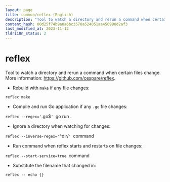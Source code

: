 ```yaml
---
layout: page
title: common/reflex (English)
description: "Tool to watch a directory and rerun a command when certain files change."
content_hash: 00d25f74b9a8a6bc3570a524051aa450990d2af3
last_modified_at: 2023-11-12
tldri18n_status: 2
---
```

# reflex

Tool to watch a directory and rerun a command when certain files change.
More information: <https://github.com/cespare/reflex>.

- Rebuild with `make` if any file changes:

`reflex make`

- Compile and run Go application if any `.go` file changes:

`reflex --regex='`<span class="tldr-var badge badge-pill bg-dark-lm bg-white-dm text-white-lm text-dark-dm font-weight-bold">\.go$</span>`' `<span class="tldr-var badge badge-pill bg-dark-lm bg-white-dm text-white-lm text-dark-dm font-weight-bold">go run .</span>

- Ignore a directory when watching for changes:

`reflex --inverse-regex='`<span class="tldr-var badge badge-pill bg-dark-lm bg-white-dm text-white-lm text-dark-dm font-weight-bold">^dir/</span>`' `<span class="tldr-var badge badge-pill bg-dark-lm bg-white-dm text-white-lm text-dark-dm font-weight-bold">command</span>

- Run command when reflex starts and restarts on file changes:

`reflex --start-service=true `<span class="tldr-var badge badge-pill bg-dark-lm bg-white-dm text-white-lm text-dark-dm font-weight-bold">command</span>

- Substitute the filename that changed in:

`reflex -- echo {}`
